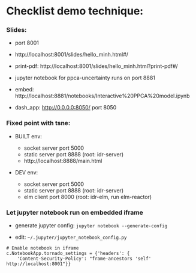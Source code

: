 # Checklist demo technique:

### Slides:
+ port 8001
+ http://localhost:8001/slides/hello_minh.html#/
+ print-pdf: http://localhost:8001/slides/hello_minh.html?print-pdf#/

+ jupyter notebook for ppca-uncertainty runs on port 8881
+ embed: http://localhost:8881/notebooks/Interactive%20PPCA%20model.ipynb
+ dash_app: http://0.0.0.0:8050/ port 8050



### Fixed point with tsne:

+ BUILT env:
    * socket server port 5000
    * static server port 8888 (root: idr-server)
    * http://localhost:8888/main.html

+ DEV env: 
    * socket server port 5000
    * static server port 8888 (root: idr-server)
    * elm client port 8000 (root: idr-elm, run elm-reactor)


### Let jupyter notebook run on embedded iframe
+ generate jupyter config: `jupyter notebook --generate-config`

+ edit: `~/.jupyter/jupyter_notebook_config.py`
```
# Enable notebook in iframe
c.NotebookApp.tornado_settings = {'headers': {
    'Content-Security-Policy': "frame-ancestors 'self' http://localhost:8001"}}
```